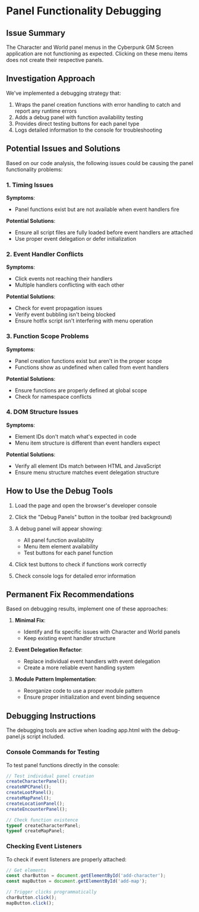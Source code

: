 # Panel Functionality Debugging

## Issue Summary

The Character and World panel menus in the Cyberpunk GM Screen application are not functioning as expected. Clicking on these menu items does not create their respective panels.

## Investigation Approach

We've implemented a debugging strategy that:

1. Wraps the panel creation functions with error handling to catch and report any runtime errors
2. Adds a debug panel with function availability testing  
3. Provides direct testing buttons for each panel type
4. Logs detailed information to the console for troubleshooting

## Potential Issues and Solutions

Based on our code analysis, the following issues could be causing the panel functionality problems:

### 1. Timing Issues

**Symptoms**: 
- Panel functions exist but are not available when event handlers fire

**Potential Solutions**:
- Ensure all script files are fully loaded before event handlers are attached
- Use proper event delegation or defer initialization

### 2. Event Handler Conflicts

**Symptoms**:
- Click events not reaching their handlers
- Multiple handlers conflicting with each other

**Potential Solutions**:
- Check for event propagation issues
- Verify event bubbling isn't being blocked
- Ensure hotfix script isn't interfering with menu operation

### 3. Function Scope Problems

**Symptoms**:
- Panel creation functions exist but aren't in the proper scope
- Functions show as undefined when called from event handlers

**Potential Solutions**:
- Ensure functions are properly defined at global scope
- Check for namespace conflicts

### 4. DOM Structure Issues

**Symptoms**:
- Element IDs don't match what's expected in code
- Menu item structure is different than event handlers expect

**Potential Solutions**:
- Verify all element IDs match between HTML and JavaScript
- Ensure menu structure matches event delegation structure

## How to Use the Debug Tools

1. Load the page and open the browser's developer console
2. Click the "Debug Panels" button in the toolbar (red background)
3. A debug panel will appear showing:
   - All panel function availability
   - Menu item element availability
   - Test buttons for each panel function

4. Click test buttons to check if functions work correctly
5. Check console logs for detailed error information

## Permanent Fix Recommendations

Based on debugging results, implement one of these approaches:

1. **Minimal Fix**:
   - Identify and fix specific issues with Character and World panels
   - Keep existing event handler structure

2. **Event Delegation Refactor**:
   - Replace individual event handlers with event delegation
   - Create a more reliable event handling system

3. **Module Pattern Implementation**:
   - Reorganize code to use a proper module pattern
   - Ensure proper initialization and event binding sequence

## Debugging Instructions

The debugging tools are active when loading app.html with the debug-panel.js script included.

### Console Commands for Testing

To test panel functions directly in the console:
```javascript
// Test individual panel creation
createCharacterPanel();
createNPCPanel();
createLootPanel();
createMapPanel();
createLocationPanel();
createEncounterPanel();

// Check function existence
typeof createCharacterPanel;
typeof createMapPanel;
```

### Checking Event Listeners

To check if event listeners are properly attached:
```javascript
// Get elements
const charButton = document.getElementById('add-character');
const mapButton = document.getElementById('add-map');

// Trigger clicks programmatically 
charButton.click();
mapButton.click();
```